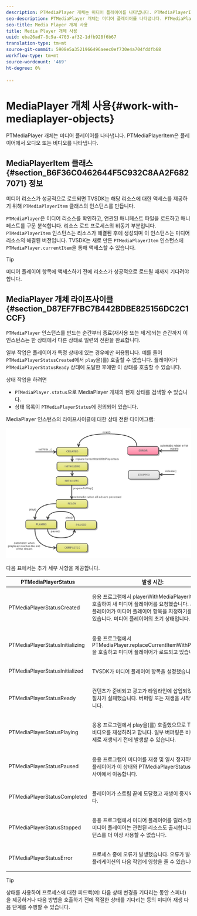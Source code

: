 ```yaml
---
description: PTMediaPlayer 개체는 미디어 플레이어를 나타냅니다. PTMediaPlayerItem은 플레이어에서 오디오 또는 비디오를 나타냅니다.
seo-description: PTMediaPlayer 개체는 미디어 플레이어를 나타냅니다. PTMediaPlayerItem은 플레이어에서 오디오 또는 비디오를 나타냅니다.
seo-title: Media Player 개체 사용
title: Media Player 개체 사용
uuid: eba26ad7-8c9a-4703-af32-1dfb928f6b67
translation-type: tm+mt
source-git-commit: 5908e5a3521966496aeec0ef730e4a704fddfb68
workflow-type: tm+mt
source-wordcount: '469'
ht-degree: 0%

---
```



# MediaPlayer 개체 사용{#work-with-mediaplayer-objects}

PTMediaPlayer 개체는 미디어 플레이어를 나타냅니다. PTMediaPlayerItem은 플레이어에서 오디오 또는 비디오를 나타냅니다.

## MediaPlayerItem 클래스 {#section_B6F36C0462644F5C932C8AA2F6827071} 정보

미디어 리소스가 성공적으로 로드되면 TVSDK는 해당 리소스에 대한 액세스를 제공하기 위해 `PTMediaPlayerItem` 클래스의 인스턴스를 만듭니다.

`PTMediaPlayer`은 미디어 리소스를 확인하고, 연관된 매니페스트 파일을 로드하고 매니페스트를 구문 분석합니다. 리소스 로드 프로세스의 비동기 부분입니다. `PTMediaPlayerItem` 인스턴스는 리소스가 해결된 후에 생성되며 이 인스턴스는 미디어 리소스의 해결된 버전입니다. TVSDK는 새로 만든 `PTMediaPlayerItem` 인스턴스에 `PTMediaPlayer.currentItem`을 통해 액세스할 수 있습니다.

>[!TIP]
>
>미디어 플레이어 항목에 액세스하기 전에 리소스가 성공적으로 로드될 때까지 기다려야 합니다.

## MediaPlayer 개체 라이프사이클 {#section_D87EF7FBC7B442BDBE825156DC2C1CCF}

`PTMediaPlayer` 인스턴스를 만드는 순간부터 종료(재사용 또는 제거)되는 순간까지 이 인스턴스는 한 상태에서 다른 상태로 일련의 전환을 완료합니다.

일부 작업은 플레이어가 특정 상태에 있는 경우에만 허용됩니다. 예를 들어 `PTMediaPlayerStatusCreated`에서 `play`을(를) 호출할 수 없습니다. 플레이어가 `PTMediaPlayerStatusReady` 상태에 도달한 후에만 이 상태를 호출할 수 있습니다.

상태 작업을 하려면

* `PTMediaPlayer.status`으로 MediaPlayer 개체의 현재 상태를 검색할 수 있습니다.
* 상태 목록이 `PTMediaPlayerStatus`에 정의되어 있습니다.

MediaPlayer 인스턴스의 라이프사이클에 대한 상태 전환 다이어그램:
<!--<a id="fig_1C55DE3F186F4B36AFFDCDE90379534C"></a>-->

![](assets/player-state-transitions-diagram-ios2_web.png)

다음 표에서는 추가 세부 사항을 제공합니다.

<table id="table_426F0093E4214EA88CD72A7796B58DFD"> 
 <thead> 
  <tr> 
   <th colname="col1" class="entry"> PTMediaPlayerStatus </th> 
   <th colname="col2" class="entry"> 발생 시간: </th> 
  </tr> 
 </thead>
 <tbody> 
  <tr> 
   <td colname="col1"> <p><span class="codeph"> PTMediaPlayerStatusCreated</span> </p> </td> 
   <td colname="col2"> <p>응용 프로그램에서 <span class="codeph"> playerWithMediaPlayerItem</span>을(를) 호출하여 새 미디어 플레이어를 요청했습니다. 새로 만든 플레이어가 미디어 플레이어 항목을 지정하기를 기다리고 있습니다. 미디어 플레이어의 초기 상태입니다. </p> </td> 
  </tr> 
  <tr> 
   <td colname="col1"> <p> <span class="codeph"> PTMediaPlayerStatusInitializing</span> </p> </td> 
   <td colname="col2"> <p>응용 프로그램에서 <span class="codeph"> PTMediaPlayer.replaceCurrentItemWithPlayerItem</span>을 호출하고 미디어 플레이어가 로드되고 있습니다. </p> </td> 
  </tr> 
  <tr> 
   <td colname="col1"> <p><span class="codeph"> PTMediaPlayerStatusInitialized</span> </p> </td> 
   <td colname="col2"> <p>TVSDK가 미디어 플레이어 항목을 설정했습니다. </p> </td> 
  </tr> 
  <tr> 
   <td colname="col1"> <p> <span class="codeph"> PTMediaPlayerStatusReady</span> </p> </td> 
   <td colname="col2"> <p>컨텐츠가 준비되고 광고가 타임라인에 삽입되었거나 광고 절차가 실패했습니다. 버퍼링 또는 재생을 시작할 수 있습니다. </p> </td> 
  </tr> 
  <tr> 
   <td colname="col1"> <p><span class="codeph"> PTMediaPlayerStatusPlaying</span> </p> </td> 
   <td colname="col2"> <p>응용 프로그램에서 <span class="codeph"> play</span>을(를) 호출했으므로 TVSDK가 비디오를 재생하려고 합니다. 일부 버퍼링은 비디오가 실제로 재생되기 전에 발생할 수 있습니다. </p> </td> 
  </tr> 
  <tr> 
   <td colname="col1"> <p><span class="codeph"> PTMediaPlayerStatusPaused</span> </p> </td> 
   <td colname="col2"> <p>응용 프로그램이 미디어를 재생 및 일시 정지하면 미디어 플레이어가 이 상태와 <span class="codeph"> PTMediaPlayerStatusPlaying</span> 사이에서 이동합니다. </p> </td> 
  </tr> 
  <tr> 
   <td colname="col1"> <p><span class="codeph"> PTMediaPlayerStatusCompleted</span> </p> </td> 
   <td colname="col2"> <p>플레이어가 스트림 끝에 도달했고 재생이 중지되었습니다. </p> </td> 
  </tr> 
  <tr> 
   <td colname="col1"> <p><span class="codeph"> PTMediaPlayerStatusStopped</span> </p> </td> 
   <td colname="col2"> <p>응용 프로그램에서 미디어 플레이어를 릴리스했습니다. 미디어 플레이어는 관련된 리소스도 출시합니다. 이 인스턴스를 더 이상 사용할 수 없습니다. </p> </td> 
  </tr> 
  <tr> 
   <td colname="col1"> <p><span class="codeph"> PTMediaPlayerStatusError</span> </p> </td> 
   <td colname="col2"> <p>프로세스 중에 오류가 발생했습니다. 오류가 발생하면 애플리케이션의 다음 작업에 영향을 줄 수 있습니다. </p> </td> 
  </tr> 
 </tbody> 
</table>

>[!TIP]
>
>상태를 사용하여 프로세스에 대한 피드백(예: 다음 상태 변경을 기다리는 동안 스피너)을 제공하거나 다음 방법을 호출하기 전에 적절한 상태를 기다리는 등의 미디어 재생 다음 단계를 수행할 수 있습니다.

